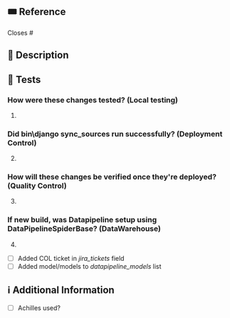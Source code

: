 ## :tickets: Reference
<!-- If this PR closes a github issue, please mention the issue number below.
If not, please link the respective JIRA/Trello ticket associated.
-->
Closes #<!-- Issue # here -->

## 📑 Description
<!-- Add a thorough description of the PR -->


## :microscope: Tests
<!-- Answer the following 2 questions: -->
### How were these changes tested? (Local testing)
1.
### Did bin\django sync_sources run successfully? (Deployment Control)
2.
### How will these changes be verified once they're deployed? (Quality Control)
3.
### If new build, was Datapipeline setup using DataPipelineSpiderBase? (DataWarehouse)
4.
- [ ] Added COL ticket in <em>jira_tickets</em> field
- [ ] Added model/models to <em>datapipeline_models</em> list
## ℹ Additional Information
<!-- Any additional information like screenshots (if applicable, like UI changes), breaking changes, dependencies added, comparisons between new and old behavior, etc. -->
- [ ] Achilles used?
